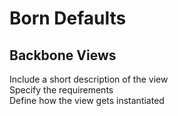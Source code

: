 # Born Defaults

## Backbone Views

Include a short description of the view  
Specify the requirements  
Define how the view gets instantiated
